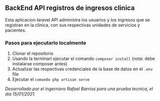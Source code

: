 ## BackEnd API registros de ingresos clinica
Esta aplicacion laravel API administra los usuarios y los ingresos que se registran en la clinica, con sus respectivas unidades de servicios y pacientes.

### Pasos para ejecutarlo localmente
1. Clonar el repositorio
2. Usando la terminarl ejecutar el comando `composer install` (nota: debe instalarse composer antes)
3. Actualizar las respectivas credenciales de la base de datos en el `.env` file 
4. Ejecutar el `comando php artisan serve`


*Desarrollado por el ingerniero Rafael Barrios para una prueba tecnica, el dia 15/01/2021.*
